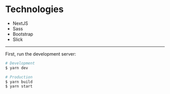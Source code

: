 # Technologies

- NextJS
- Sass
- Bootstrap
- Slick

---

First, run the development server:

```bash
# Development
$ yarn dev

# Production
$ yarn build
$ yarn start
```
